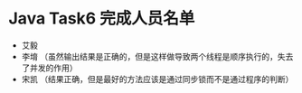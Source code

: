 # Java Task6 完成人员名单

* 艾毅
* 李堉  （虽然输出结果是正确的，但是这样做导致两个线程是顺序执行的，失去了并发的作用）
* 宋凯 （结果正确，但是最好的方法应该是通过同步锁而不是通过程序的判断）